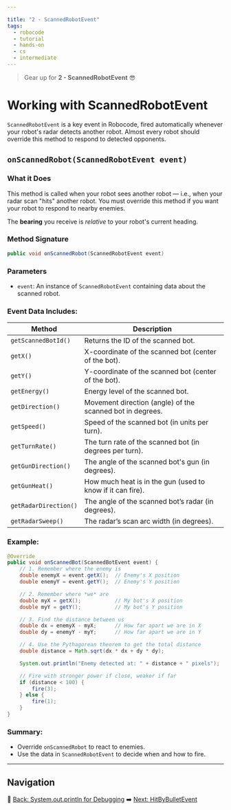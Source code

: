 ```yaml
---

title: "2 - ScannedRobotEvent"
tags:
  - robocode
  - tutorial
  - hands-on
  - cs
  - intermediate
---
```


> Gear up for **2 - ScannedRobotEvent** 😎

# Working with ScannedRobotEvent

`ScannedRobotEvent` is a key event in Robocode, fired automatically whenever your robot's radar detects another robot. Almost every robot should override this method to respond to detected opponents.

## `onScannedRobot(ScannedRobotEvent event)`

### What it Does

This method is called when your robot sees another robot — i.e., when your radar scan "hits" another robot. You must override this method if you want your robot to respond to nearby enemies.


The **bearing** you receive is *relative* to your robot's current heading.

### Method Signature

```java
public void onScannedRobot(ScannedRobotEvent event)
```

### Parameters

* `event`: An instance of `ScannedRobotEvent` containing data about the scanned robot.

### Event Data Includes:

| Method                | Description                                                |
| --------------------- | ---------------------------------------------------------- |
| `getScannedBotId()`   | Returns the ID of the scanned bot.                         |
| `getX()`              | X-coordinate of the scanned bot (center of the bot).       |
| `getY()`              | Y-coordinate of the scanned bot (center of the bot).       |
| `getEnergy()`         | Energy level of the scanned bot.                           |
| `getDirection()`      | Movement direction (angle) of the scanned bot in degrees.  |
| `getSpeed()`          | Speed of the scanned bot (in units per turn).              |
| `getTurnRate()`       | The turn rate of the scanned bot (in degrees per turn).    |
| `getGunDirection()`   | The angle of the scanned bot's gun (in degrees).           |
| `getGunHeat()`        | How much heat is in the gun (used to know if it can fire). |
| `getRadarDirection()` | The angle of the scanned bot’s radar (in degrees).         |
| `getRadarSweep()`     | The radar’s scan arc width (in degrees).                   |


### Example:

```java
@Override
public void onScannedBot(ScannedBotEvent event) {
    // 1. Remember where the enemy is
    double enemyX = event.getX();  // Enemy's X position
    double enemyY = event.getY();  // Enemy's Y position

    // 2. Remember where *we* are
    double myX = getX();           // My bot's X position
    double myY = getY();           // My bot's Y position

    // 3. Find the distance between us
    double dx = enemyX - myX;      // How far apart we are in X
    double dy = enemyY - myY;      // How far apart we are in Y

    // 4. Use the Pythagorean theorem to get the total distance
    double distance = Math.sqrt(dx * dx + dy * dy);

    System.out.println("Enemy detected at: " + distance + " pixels");

    // Fire with stronger power if close, weaker if far
    if (distance < 100) {
        fire(3);
    } else {
        fire(1);
    }
}

```

### Summary:

* Override `onScannedRobot` to react to enemies.
* Use the data in `ScannedRobotEvent` to decide when and how to fire.

---

## Navigation

🡌 [Back: System.out.println for Debugging](/robocode/Day-4/00_system_out_debugging)
➡️ [Next: HitByBulletEvent](/robocode/Day-4/02_hit_by_bullet_event)
